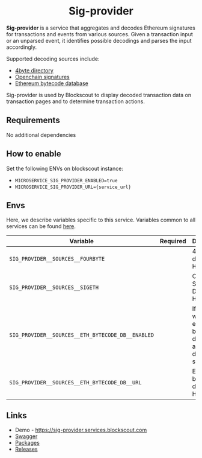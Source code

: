 # <h1 align="center"> Sig-provider </h1>

**Sig-provider** is a service that aggregates and decodes Ethereum signatures 
for transactions and events from various sources. 
Given a transaction input or an unparsed event, 
it identifies possible decodings and parses the input accordingly.

Supported decoding sources include:

- [4byte directory](https://www.4byte.directory/)
- [Openchain signatures](https://openchain.xyz/signatures)
- [Ethereum bytecode database](https://docs.blockscout.com/about/features/ethereum-bytecode-database-microservice#solution-ethereum-bytecode-database-blockscout-ebd)

Sig-provider is used by Blockscout to display decoded transaction data 
on transaction pages and to determine transaction actions.

## Requirements
No additional dependencies

## How to enable
Set the following ENVs on blockscout instance:
- `MICROSERVICE_SIG_PROVIDER_ENABLED=true`
- `MICROSERVICE_SIG_PROVIDER_URL={service_url}`

## Envs
Here, we describe variables specific to this service. Variables common to all services can be found [here](../docs/common-envs.md).

[anchor]: <> (anchors.envs.start)

| Variable                                          | Required | Description                                                          | Default value                                      |
|---------------------------------------------------|----------|----------------------------------------------------------------------|----------------------------------------------------|
| `SIG_PROVIDER__SOURCES__FOURBYTE`                 |          | 4bytes directory HTTP URL                                            | `https://www.4byte.directory/`                     |
| `SIG_PROVIDER__SOURCES__SIGETH`                   |          | Openchain Signature Database HTTP URL                                | `https://sig.eth.samczsun.com/`                    |
| `SIG_PROVIDER__SOURCES__ETH_BYTECODE_DB__ENABLED` |          | If enabled, will use ethereum bytecode database as one of data sources | `true`                                             |
| `SIG_PROVIDER__SOURCES__ETH_BYTECODE_DB__URL`     |          | Ethereum bytecode database HTTP URL                                  | `https://eth-bytecode-db.services.blockscout.com/` |

[anchor]: <> (anchors.envs.end)

## Links
- Demo - https://sig-provider.services.blockscout.com
- [Swagger](https://blockscout.github.io/swaggers/services/sig-provider/index.html)
- [Packages](https://github.com/blockscout/blockscout-rs/pkgs/container/sig-provider)
- [Releases](https://github.com/blockscout/blockscout-rs/releases?q=sig-provider&expanded=true)